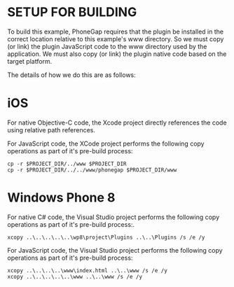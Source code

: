 # SETUP FOR BUILDING

To build this example, PhoneGap requires that the plugin be installed in the
correct location relative to this example's www directory.  So we must copy
(or link) the plugin JavaScript code to the www directory used by the application.
We must also copy (or link) the plugin native code based on the target platform.

The details of how we do this are as follows:


# iOS

For native Objective-C code, the Xcode project directly references the code
using relative path references.

For JavaScript code, the XCode project performs the following copy operations
as part of it's pre-build process:

	cp -r $PROJECT_DIR/../www $PROJECT_DIR
	cp -r $PROJECT_DIR/../../www/phonegap $PROJECT_DIR/www


# Windows Phone 8

For native C# code, the Visual Studio project performs the following copy
operations as part of it's pre-build process:.

	xcopy ..\..\..\..\..\wp8\project\Plugins ..\..\Plugins /s /e /y

For JavaScript code, the Visual Studio project performs the following copy
operations as part of it's pre-build process:

	xcopy ..\..\..\..\www\index.html ..\..\www /s /e /y
	xcopy ..\..\..\..\..\www ..\..\www /s /e /y

